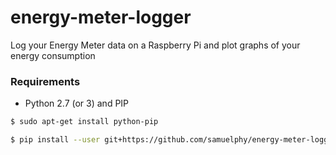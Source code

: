 # energy-meter-logger
Log your Energy Meter data on a Raspberry Pi and plot graphs of your energy consumption

### Requirements

* Python 2.7 (or 3) and PIP
```sh
$ sudo apt-get install python-pip
```


```sh
$ pip install --user git+https://github.com/samuelphy/energy-meter-logger
```
